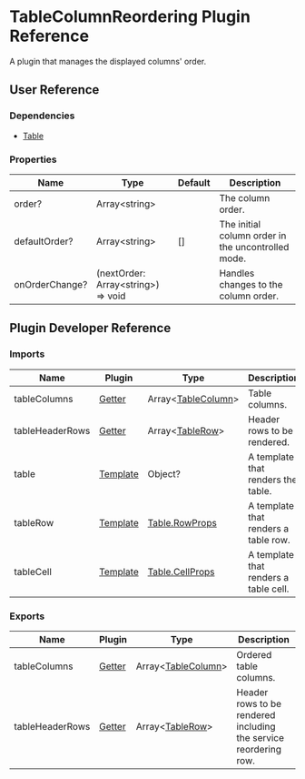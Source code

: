 # TableColumnReordering Plugin Reference

A plugin that manages the displayed columns' order.

## User Reference

### Dependencies

- [Table](table.md)

### Properties

Name | Type | Default | Description
-----|------|---------|------------
order? | Array&lt;string&gt; | | The column order.
defaultOrder? | Array&lt;string&gt; | [] | The initial column order in the uncontrolled mode.
onOrderChange? | (nextOrder: Array&lt;string&gt;) => void | | Handles changes to the column order.

## Plugin Developer Reference

### Imports

Name | Plugin | Type | Description
-----|--------|------|------------
tableColumns | [Getter](../../../dx-react-core/docs/reference/getter.md) | Array&lt;[TableColumn](table.md#tablecolumn)&gt; | Table columns.
tableHeaderRows | [Getter](../../../dx-react-core/docs/reference/getter.md) | Array&lt;[TableRow](table.md#tablerow)&gt; | Header rows to be rendered.
table | [Template](../../../dx-react-core/docs/reference/template.md) | Object? | A template that renders the table.
tableRow | [Template](../../../dx-react-core/docs/reference/template.md) | [Table.RowProps](table.md#tablerowprops) | A template that renders a table row.
tableCell | [Template](../../../dx-react-core/docs/reference/template.md) | [Table.CellProps](table.md#tablecellprops) | A template that renders a table cell.

### Exports

Name | Plugin | Type | Description
-----|--------|------|------------
tableColumns | [Getter](../../../dx-react-core/docs/reference/getter.md) | Array&lt;[TableColumn](table.md#tablecolumn)&gt; | Ordered table columns.
tableHeaderRows | [Getter](../../../dx-react-core/docs/reference/getter.md) | Array&lt;[TableRow](table.md#tablerow)&gt; | Header rows to be rendered including the service reordering row.

